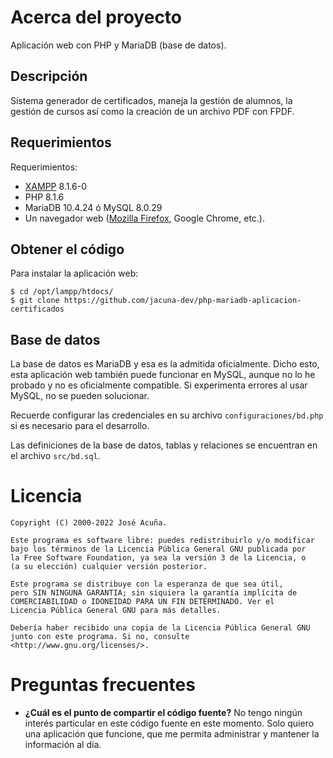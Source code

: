 # Acerca del proyecto
Aplicación web con PHP y MariaDB (base de datos).

## Descripción
Sistema generador de certificados, maneja la gestión de alumnos, la gestión de
cursos así como la creación de un archivo PDF con FPDF.

## Requerimientos

Requerimientos:

* [XAMPP](https://www.apachefriends.org/es/index.html) 8.1.6-0
* PHP 8.1.6
* MariaDB 10.4.24 ó MySQL 8.0.29
* Un navegador web ([Mozilla Firefox](https://www.mozilla.org/es-AR/), Google Chrome, etc.).

## Obtener el código

Para instalar la aplicación web:

    $ cd /opt/lampp/htdocs/
    $ git clone https://github.com/jacuna-dev/php-mariadb-aplicacion-certificados

## Base de datos

La base de datos es MariaDB y esa es la admitida oficialmente. Dicho esto,
esta aplicación web también puede funcionar en MySQL, aunque no lo he probado
y no es oficialmente compatible. Si experimenta errores al usar MySQL, no se
pueden solucionar.

Recuerde configurar las credenciales en su archivo `configuraciones/bd.php` si
es necesario para el desarrollo.

Las definiciones de la base de datos, tablas y relaciones se encuentran en el
archivo `src/bd.sql`.

# Licencia

    Copyright (C) 2000-2022 José Acuña.

    Este programa es software libre: puedes redistribuirlo y/o modificar
    bajo los términos de la Licencia Pública General GNU publicada por
    la Free Software Foundation, ya sea la versión 3 de la Licencia, o
    (a su elección) cualquier versión posterior.

    Este programa se distribuye con la esperanza de que sea útil,
    pero SIN NINGUNA GARANTIA; sin siquiera la garantía implícita de
    COMERCIABILIDAD o IDONEIDAD PARA UN FIN DETERMINADO. Ver el
    Licencia Pública General GNU para más detalles.

    Debería haber recibido una copia de la Licencia Pública General GNU
    junto con este programa. Si no, consulte <http://www.gnu.org/licenses/>.

# Preguntas frecuentes

* **¿Cuál es el punto de compartir el código fuente?**
  No tengo ningún interés particular en este código fuente en este momento.
  Solo quiero una aplicación que funcione, que me permita administrar y
  mantener la información al día.
